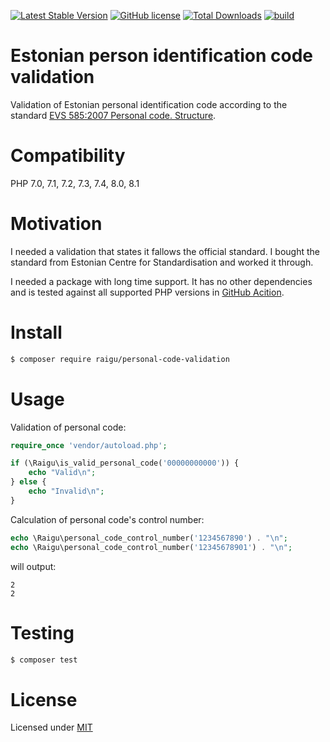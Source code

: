 [![Latest Stable Version](https://poser.pugx.org/raigu/personal-code-validation/v/stable)](https://packagist.org/packages/raigu/personal-code-validation)
[![GitHub license](https://img.shields.io/github/license/raigu/personal-code-validation)](LICENSE.md)
[![Total Downloads](https://poser.pugx.org/raigu/personal-code-validation/downloads)](https://packagist.org/packages/raigu/personal-code-validation)
[![build](https://github.com/raigu/personal-code-validation/workflows/build/badge.svg)](https://github.com/raigu/personal-code-validation/actions?query=workflow%3Abuild)

# Estonian person identification code validation

Validation of Estonian personal identification code according to the 
standard [EVS 585:2007 Personal code. Structure](https://www.evs.ee/products/evs-585-2007).

# Compatibility

PHP 7.0, 7.1, 7.2, 7.3, 7.4, 8.0, 8.1

# Motivation

I needed a validation that states it fallows the official standard. I bought the standard from Estonian Centre for Standardisation and worked it through. 

I needed a package with long time support. It has no other dependencies and is tested against all supported PHP versions in [GitHub Acition](https://github.com/raigu/personal-code-validation/actions).

# Install 

````bash
$ composer require raigu/personal-code-validation
````

# Usage 

Validation of personal code:

```php
require_once 'vendor/autoload.php';

if (\Raigu\is_valid_personal_code('00000000000')) {
    echo "Valid\n";
} else {
    echo "Invalid\n";
}
```

Calculation of personal code's control number:

```php
echo \Raigu\personal_code_control_number('1234567890') . "\n";
echo \Raigu\personal_code_control_number('12345678901') . "\n";
```
will output:

```text
2
2
```

# Testing

```bash
$ composer test
```

# License

Licensed under [MIT](LICENSE.md)
